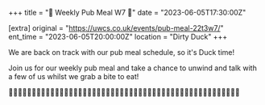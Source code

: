+++
title = "🌮 Weekly Pub Meal W7 🌮"
date = "2023-06-05T17:30:00Z"

[extra]
original = "https://uwcs.co.uk/events/pub-meal-22t3w7/"    
ent_time = "2023-06-05T20:00:00Z"
location = "Dirty Duck"
+++

We are back on track with our pub meal schedule, so it's Duck time!

Join us for our weekly pub meal and take a chance to unwind and talk with a few of us whilst we grab a bite to eat!

🦆🦆🦆🦆🦆🦆🦆🦆🦆🦆🦆🦆🦆🦆🦆🦆🦆🦆🦆🦆🦆🦆🦆🦆🦆🦆🦆🦆🦆🦆🦆🦆🦆🦆🦆🦆🦆🦆🦆🦆🦆🦆🦆🦆🦆🦆🦆🦆🦆🦆
